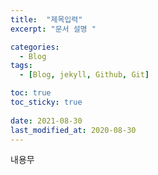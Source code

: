 ```yaml
---
title:  "제목입력"
excerpt: "문서 설명 "

categories:
  - Blog
tags:
  - [Blog, jekyll, Github, Git]

toc: true
toc_sticky: true
 
date: 2021-08-30
last_modified_at: 2020-08-30
---
```


내용무